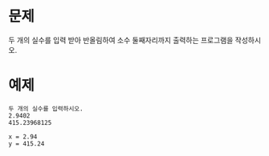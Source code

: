 # 문제
두 개의 실수를 입력 받아 반올림하여 소수 둘째자리까지 출력하는 프로그램을 작성하시오. 

# 예제
```
두 개의 실수를 입력하시오.
2.9402
415.23968125
```
```
x = 2.94
y = 415.24
```
